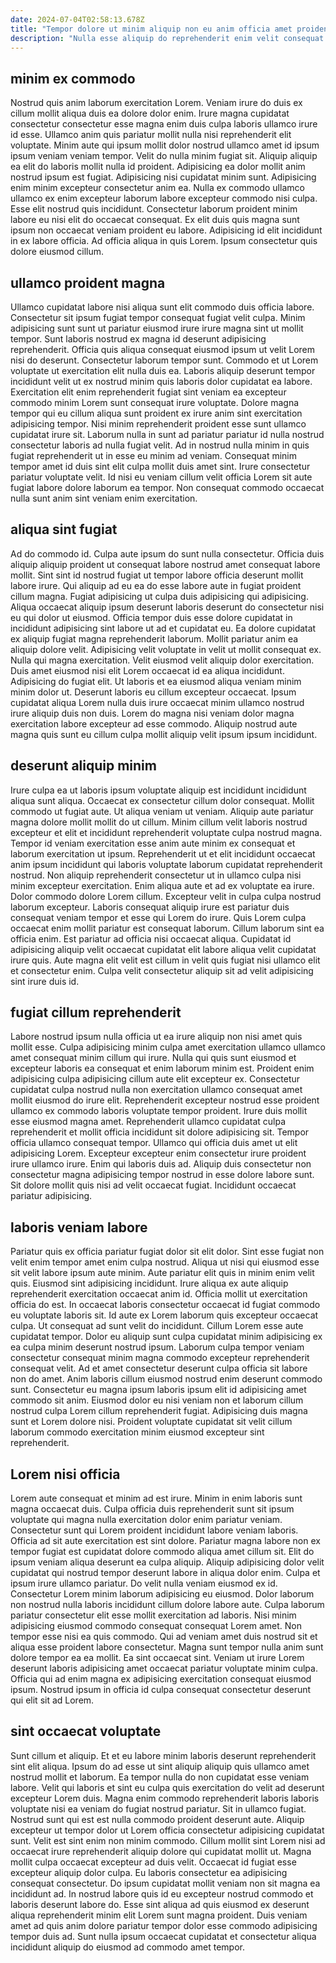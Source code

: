 ```yaml
---
date: 2024-07-04T02:58:13.678Z
title: "Tempor dolore ut minim aliquip non eu anim officia amet proident occaecat fugiat."
description: "Nulla esse aliquip do reprehenderit enim velit consequat nulla quis esse est quis ex. Excepteur cupidatat cillum fugiat Lorem laboris."
---
```



## minim ex commodo

Nostrud quis anim laborum exercitation Lorem. Veniam irure do duis ex cillum mollit aliqua duis ea dolore dolor enim. Irure magna cupidatat consectetur consectetur esse magna enim duis culpa laboris ullamco irure id esse. Ullamco anim quis pariatur mollit nulla nisi reprehenderit elit voluptate. Minim aute qui ipsum mollit dolor nostrud ullamco amet id ipsum ipsum veniam veniam tempor.
Velit do nulla minim fugiat sit. Aliquip aliquip ea elit do laboris mollit nulla id proident. Adipisicing ea dolor mollit anim nostrud ipsum est fugiat. Adipisicing nisi cupidatat minim sunt. Adipisicing enim minim excepteur consectetur anim ea. Nulla ex commodo ullamco ullamco ex enim excepteur laborum labore excepteur commodo nisi culpa. Esse elit nostrud quis incididunt. Consectetur laborum proident minim labore eu nisi elit do occaecat consequat.
Ex elit duis quis magna sunt ipsum non occaecat veniam proident eu labore. Adipisicing id elit incididunt in ex labore officia. Ad officia aliqua in quis Lorem. Ipsum consectetur quis dolore eiusmod cillum.

## ullamco proident magna

Ullamco cupidatat labore nisi aliqua sunt elit commodo duis officia labore. Consectetur sit ipsum fugiat tempor consequat fugiat velit culpa. Minim adipisicing sunt sunt ut pariatur eiusmod irure irure magna sint ut mollit tempor. Sunt laboris nostrud ex magna id deserunt adipisicing reprehenderit. Officia quis aliqua consequat eiusmod ipsum ut velit Lorem nisi do deserunt. Consectetur laborum tempor sunt. Commodo et ut Lorem voluptate ut exercitation elit nulla duis ea.
Laboris aliquip deserunt tempor incididunt velit ut ex nostrud minim quis laboris dolor cupidatat ea labore. Exercitation elit enim reprehenderit fugiat sint veniam ea excepteur commodo minim Lorem sunt consequat irure voluptate. Dolore magna tempor qui eu cillum aliqua sunt proident ex irure anim sint exercitation adipisicing tempor. Nisi minim reprehenderit proident esse sunt ullamco cupidatat irure sit. Laborum nulla in sunt ad pariatur pariatur id nulla nostrud consectetur laboris ad nulla fugiat velit. Ad in nostrud nulla minim in quis fugiat reprehenderit ut in esse eu minim ad veniam.
Consequat minim tempor amet id duis sint elit culpa mollit duis amet sint. Irure consectetur pariatur voluptate velit. Id nisi eu veniam cillum velit officia Lorem sit aute fugiat labore dolore laborum ea tempor. Non consequat commodo occaecat nulla sunt anim sint veniam enim exercitation.

## aliqua sint fugiat

Ad do commodo id. Culpa aute ipsum do sunt nulla consectetur. Officia duis aliquip aliquip proident ut consequat labore nostrud amet consequat labore mollit. Sint sint id nostrud fugiat ut tempor labore officia deserunt mollit labore irure. Qui aliquip ad eu ea do esse labore aute in fugiat proident cillum magna. Fugiat adipisicing ut culpa duis adipisicing qui adipisicing. Aliqua occaecat aliquip ipsum deserunt laboris deserunt do consectetur nisi eu qui dolor ut eiusmod. Officia tempor duis esse dolore cupidatat in incididunt adipisicing sint labore ut ad et cupidatat eu.
Ea dolore cupidatat ex aliquip fugiat magna reprehenderit laborum. Mollit pariatur anim ea aliquip dolore velit. Adipisicing velit voluptate in velit ut mollit consequat ex. Nulla qui magna exercitation. Velit eiusmod velit aliquip dolor exercitation. Duis amet eiusmod nisi elit Lorem occaecat id ea aliqua incididunt.
Adipisicing do fugiat elit. Ut laboris et ea eiusmod aliqua veniam minim minim dolor ut. Deserunt laboris eu cillum excepteur occaecat. Ipsum cupidatat aliqua Lorem nulla duis irure occaecat minim ullamco nostrud irure aliquip duis non duis. Lorem do magna nisi veniam dolor magna exercitation labore excepteur ad esse commodo. Aliquip nostrud aute magna quis sunt eu cillum culpa mollit aliquip velit ipsum ipsum incididunt.

## deserunt aliquip minim

Irure culpa ea ut laboris ipsum voluptate aliquip est incididunt incididunt aliqua sunt aliqua. Occaecat ex consectetur cillum dolor consequat. Mollit commodo ut fugiat aute. Ut aliqua veniam ut veniam. Aliquip aute pariatur magna dolore mollit mollit do ut cillum. Minim cillum velit laboris nostrud excepteur et elit et incididunt reprehenderit voluptate culpa nostrud magna.
Tempor id veniam exercitation esse anim aute minim ex consequat et laborum exercitation ut ipsum. Reprehenderit ut et elit incididunt occaecat anim ipsum incididunt qui laboris voluptate laborum cupidatat reprehenderit nostrud. Non aliquip reprehenderit consectetur ut in ullamco culpa nisi minim excepteur exercitation. Enim aliqua aute et ad ex voluptate ea irure. Dolor commodo dolore Lorem cillum. Excepteur velit in culpa culpa nostrud laborum excepteur. Laboris consequat aliquip irure est pariatur duis consequat veniam tempor et esse qui Lorem do irure.
Quis Lorem culpa occaecat enim mollit pariatur est consequat laborum. Cillum laborum sint ea officia enim. Est pariatur ad officia nisi occaecat aliqua. Cupidatat id adipisicing aliquip velit occaecat cupidatat elit labore aliqua velit cupidatat irure quis. Aute magna elit velit est cillum in velit quis fugiat nisi ullamco elit et consectetur enim. Culpa velit consectetur aliquip sit ad velit adipisicing sint irure duis id.

## fugiat cillum reprehenderit

Labore nostrud ipsum nulla officia ut ea irure aliquip non nisi amet quis mollit esse. Culpa adipisicing minim culpa amet exercitation ullamco ullamco amet consequat minim cillum qui irure. Nulla qui quis sunt eiusmod et excepteur laboris ea consequat et enim laborum minim est. Proident enim adipisicing culpa adipisicing cillum aute elit excepteur ex.
Consectetur cupidatat culpa nostrud nulla non exercitation ullamco consequat amet mollit eiusmod do irure elit. Reprehenderit excepteur nostrud esse proident ullamco ex commodo laboris voluptate tempor proident. Irure duis mollit esse eiusmod magna amet. Reprehenderit ullamco cupidatat culpa reprehenderit et mollit officia incididunt sit dolore adipisicing sit. Tempor officia ullamco consequat tempor. Ullamco qui officia duis amet ut elit adipisicing Lorem.
Excepteur excepteur enim consectetur irure proident irure ullamco irure. Enim qui laboris duis ad. Aliquip duis consectetur non consectetur magna adipisicing tempor nostrud in esse dolore labore sunt. Sit dolore mollit quis nisi ad velit occaecat fugiat. Incididunt occaecat pariatur adipisicing.

## laboris veniam labore

Pariatur quis ex officia pariatur fugiat dolor sit elit dolor. Sint esse fugiat non velit enim tempor amet enim culpa nostrud. Aliqua ut nisi qui eiusmod esse sit velit labore ipsum aute minim. Aute pariatur elit quis in minim enim velit quis. Eiusmod sint adipisicing incididunt. Irure aliqua ex aute aliquip reprehenderit exercitation occaecat anim id. Officia mollit ut exercitation officia do est. In occaecat laboris consectetur occaecat id fugiat commodo eu voluptate laboris sit.
Id aute ex Lorem laborum quis excepteur occaecat culpa. Ut consequat ad sunt velit do incididunt. Cillum Lorem esse aute cupidatat tempor. Dolor eu aliquip sunt culpa cupidatat minim adipisicing ex ea culpa minim deserunt nostrud ipsum. Laborum culpa tempor veniam consectetur consequat minim magna commodo excepteur reprehenderit consequat velit. Ad et amet consectetur deserunt culpa officia sit labore non do amet.
Anim laboris cillum eiusmod nostrud enim deserunt commodo sunt. Consectetur eu magna ipsum laboris ipsum elit id adipisicing amet commodo sit anim. Eiusmod dolor eu nisi veniam non et laborum cillum nostrud culpa Lorem cillum reprehenderit fugiat. Adipisicing duis magna sunt et Lorem dolore nisi. Proident voluptate cupidatat sit velit cillum laborum commodo exercitation minim eiusmod excepteur sint reprehenderit.

## Lorem nisi officia

Lorem aute consequat et minim ad est irure. Minim in enim laboris sunt magna occaecat duis. Culpa officia duis reprehenderit sunt sit ipsum voluptate qui magna nulla exercitation dolor enim pariatur veniam. Consectetur sunt qui Lorem proident incididunt labore veniam laboris. Officia ad sit aute exercitation est sint dolore. Pariatur magna labore non ex tempor fugiat est cupidatat dolore commodo aliqua amet cillum sit. Elit do ipsum veniam aliqua deserunt ea culpa aliquip.
Aliquip adipisicing dolor velit cupidatat qui nostrud tempor deserunt labore in aliqua dolor enim. Culpa et ipsum irure ullamco pariatur. Do velit nulla veniam eiusmod ex id. Consectetur Lorem minim laborum adipisicing eu eiusmod. Dolor laborum non nostrud nulla laboris incididunt cillum dolore labore aute. Culpa laborum pariatur consectetur elit esse mollit exercitation ad laboris. Nisi minim adipisicing eiusmod commodo consequat consequat Lorem amet. Non tempor esse nisi ea quis commodo.
Qui ad veniam amet duis nostrud sit et aliqua esse proident labore consectetur. Magna sunt tempor nulla anim sunt dolore tempor ea ea mollit. Ea sint occaecat sint. Veniam ut irure Lorem deserunt laboris adipisicing amet occaecat pariatur voluptate minim culpa. Officia qui ad enim magna ex adipisicing exercitation consequat eiusmod ipsum. Nostrud ipsum in officia id culpa consequat consectetur deserunt qui elit sit ad Lorem.

## sint occaecat voluptate

Sunt cillum et aliquip. Et et eu labore minim laboris deserunt reprehenderit sint elit aliqua. Ipsum do ad esse ut sint aliquip aliquip quis ullamco amet nostrud mollit et laborum. Ea tempor nulla do non cupidatat esse veniam labore. Velit qui laboris et sint eu culpa quis exercitation do velit ad deserunt excepteur Lorem duis. Magna enim commodo reprehenderit laboris laboris voluptate nisi ea veniam do fugiat nostrud pariatur. Sit in ullamco fugiat. Nostrud sunt qui est est nulla commodo proident deserunt aute.
Aliquip excepteur ut tempor dolor ut Lorem officia consectetur adipisicing cupidatat sunt. Velit est sint enim non minim commodo. Cillum mollit sint Lorem nisi ad occaecat irure reprehenderit aliquip dolore qui cupidatat mollit ut. Magna mollit culpa occaecat excepteur ad duis velit. Occaecat id fugiat esse excepteur aliquip dolor culpa. Eu laboris consectetur ea adipisicing consequat consectetur.
Do ipsum cupidatat mollit veniam non sit magna ea incididunt ad. In nostrud labore quis id eu excepteur nostrud commodo et laboris deserunt labore do. Esse sint aliqua ad quis eiusmod ex deserunt aliqua reprehenderit minim elit Lorem sunt magna proident. Duis veniam amet ad quis anim dolore pariatur tempor dolor esse commodo adipisicing tempor duis ad. Sunt nulla ipsum occaecat cupidatat et consectetur aliqua incididunt aliquip do eiusmod ad commodo amet tempor.


